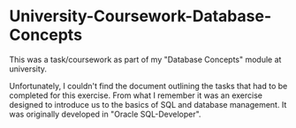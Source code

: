 # University-Coursework-Database-Concepts
This was a task/coursework as part of my "Database Concepts" module at university.

Unfortunately, I couldn't find the document outlining the tasks that had to be completed for this exercise. 
From what I remember it was an exercise designed to introduce us to the basics of SQL and database management.
It was originally developed in "Oracle SQL-Developer".
